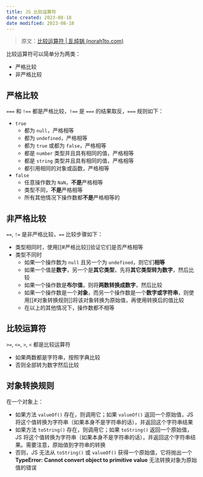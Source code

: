 ```yaml
---
title: JS 比较运算符
date created: 2023-08-18
date modified: 2023-08-18
---
```


> 原文：[比较运算符 | 乱炖锅 (norah1to.com)](https://www.norah1to.com/2022/06/13/basic/javascript/comparison-operator/)

比较运算符可以简单分为两类：

- 严格比较
- 非严格比较

## 严格比较

`===` 和 `!==` 都是严格比较，`!==` 是 `===` 的结果取反，`===` 规则如下：

- `true`
	- 都为 `null`，严格相等
	- 都为 `undefined`，严格相等
	- 都为 `true` 或都为 `false`，严格相等
	- 都是 `number` 类型并且具有相同的值，严格相等
	- 都是 `string` 类型并且具有相同的值，严格相等
	- 都引用相同的对象或函数，严格相等
- `false`
	- 任意操作数为 `NaN`，**不是**严格相等
	- 类型不同，**不是**严格相等
	- 所有其他情况下操作数都**不是**严格相等的

## 非严格比较

`==`, `!=` 是非严格比较，`==` 比较步骤如下：

- 类型相同时，使用[[#严格比较]]验证它们是否严格相等
- 类型不同时
	- 如果一个操作数为 `null` 且另一个为 `undefined`，则它们**相等**
	- 如果一个值是**数字**，另一个是**其它类型**，先将**其它类型转为数字**，然后比较
	- 如果一个操作数是**布尔值**，则将**两数转换成数字**，然后比较
	- 如果一个操作数是一个**对象**，而另一个操作数是一个**数字或字符串**，则使用[[#对象转换规则]]将该对象转换为原始值，再使用转换后的值比较
	- 在以上的其他情况下，操作数都不相等

## 比较运算符

`>=`, `<=`, `>`, `<` 都是比较运算符

- 如果两数都是字符串，按照字典比较
- 否则全部转为数字然后比较

## 对象转换规则

在一个对象上：

- 如果方法 `valueOf()` 存在，则调用它；如果 `valueOf()` 返回一个原始值，JS 将这个值转换为字符串（如果本身不是字符串的话），并返回这个字符串结果
- 如果方法 `toString()` 存在，则调用它；如果 `toString()` 返回一个原始值，JS 将这个值转换为字符串（如果本身不是字符串的话），并返回这个字符串结果。需要注意，原始值到字符串的转换
-  否则，JS 无法从 `toString()` 或 `valueOf()` 获得一个原始值，它将抛出一个 **TypeError: Cannot convert object to primitive value** 无法转换对象为原始值的错误
